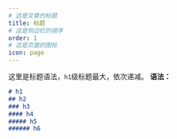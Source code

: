 ```yaml
---
# 这是文章的标题
title: 标题
# 这是侧边栏的顺序
order: 1
# 这是页面的图标
icon: page
---
```

这里是标题语法，`h1`级标题最大，依次递减。
**语法：**
```markdown
# h1
## h2
### h3
#### h4
##### h5
###### h6
```

